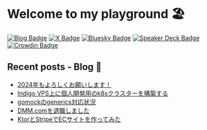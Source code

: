 # Welcome to my playground 🏖

[![Blog Badge](https://img.shields.io/badge/-Blog-blue?style=flat&logo=hugo&logoColor=white)](https://tech.yyh-gl.dev/)
[![X Badge](https://img.shields.io/badge/-@yyh__gl-black?logo=x)](https://twitter.com/yyh_gl)
[![Bluesky Badge](https://img.shields.io/badge/-Bluesky｜@yyh__gl-1e90ff?style=flat)](https://bsky.app/profile/yyh-gl.bsky.social)
[![Speaker Deck Badge](https://img.shields.io/badge/-Speaker_Deck-009287?style=flat&logo=speaker-deck&logoColor=white)](https://speakerdeck.com/yyh_gl)
[![Crowdin Badge](https://img.shields.io/badge/-Crowdin-f2f2f2?style=flat&logo=crowdin&logoColor=black)](https://crowdin.com/profile/yyh-gl)

## Recent posts - Blog 📝

- [2024年もよろしくお願いします！](https://tech.yyh-gl.dev/blog/new-year-2024/)
- [Indigo VPS上に個人開発用のk8sクラスターを構築する](https://tech.yyh-gl.dev/blog/k8s-setup/)
- [gomockのgenerics対応状況](https://tech.yyh-gl.dev/blog/gomock-generics/)
- [DMM.comを退職しました](https://tech.yyh-gl.dev/blog/dmm-to-line/)
- [KtorとStripeでECサイトを作ってみた](https://tech.yyh-gl.dev/blog/kotlin-ktor-stripe-tutorial/)

